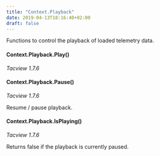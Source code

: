 ```yaml
---
title: "Context.Playback"
date: 2019-04-13T18:16:40+02:00
draft: false
---
```


Functions to control the playback of loaded telemetry data.


#### Context.Playback.Play()
*Tacview 1.7.6*
#### Context.Playback.Pause()
*Tacview 1.7.6*

Resume / pause playback.


#### Context.Playback.IsPlaying()
*Tacview 1.7.6*

Returns false if the playback is currently paused.
